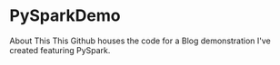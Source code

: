 # PySparkDemo
About This This Github houses the code for a Blog demonstration I've created featuring PySpark.

